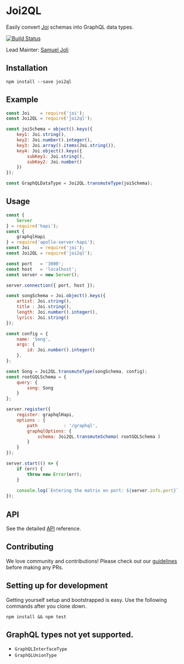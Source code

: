 # Joi2QL
Easily convert [Joi](https://github.com/hapijs/joi/) schemas into GraphQL data types.

[![Build Status](https://travis-ci.org/xogroup/joi2ql.svg?branch=master)](https://travis-ci.org/xogroup/joi2ql)

Lead Mainter: [Samuel Joli](https://github.com/Samueljoli)

## Installation 
```Text
npm install --save joi2ql
```

## Example
```js
const Joi    = require('joi');
const Joi2QL = require('joi2ql');

const joiSchema = object().keys({
    key1: Joi.string(),
    key2: Joi.number().integer(),
    key3: Joi.array().items(Joi.string()),
    key4: Joi.object().keys({
        subKey1: Joi.string(),
        subKey2: Joi.number()
    })
});

const GraphQLDataType = Joi2QL.transmuteType(joiSchema);
```

## Usage
```js
const {
    Server
} = require('hapi');
const {
    graphqlHapi 
} = require('apollo-server-hapi');
const Joi    = require('joi');
const Joi2QL = require('joi2ql');

const port   = '3000';
const host   = 'localhost';
const server = new Server();

server.connection({ port, host });

const songSchema = Joi.object().keys({
    artist: Joi.string(),
    title : Joi.string(),
    length: Joi.number().integer(),
    lyrics: Joi.string()
});

const config = {
    name: 'Song',
    args: {
        id: Joi.number().integer()
    },
};

const Song = Joi2QL.transmuteType(songSchema, config);
const rootGQLSchema = {
    query: {
        song: Song
    }
};

server.register({
    register: graphqlHapi,
    options : {
        path          : '/graphql',
        graphqlOptions: {
            schema: Joi2QL.transmuteSchema( rootGQLSchema )
        }
    }
});

server.start(() => {
    if (err) {
        throw new Error(err);
    }
    
    console.log(`Entering the matrix on port: ${server.info.port}`
});
```

## API
See the detailed [API](https://github.com/xogroup/joi2ql/blob/master/API.md) reference.

## Contributing

We love community and contributions! Please check out our [guidelines](http://github.com/xogroup) before making any PRs.

## Setting up for development

Getting yourself setup and bootstrapped is easy.  Use the following commands after you clone down.

```
npm install && npm test
```

## GraphQL types not yet supported.

- `GraphQLInterfaceType`
- `GraphQLUnionType`
